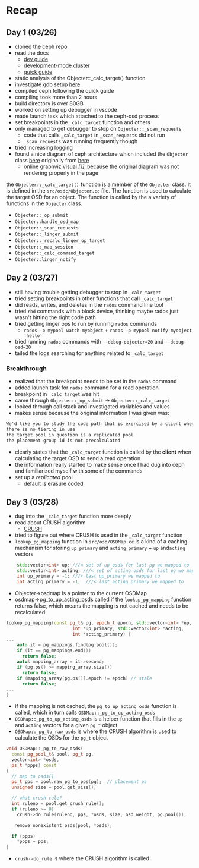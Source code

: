 # Recap

## Day 1 (03/26)

- cloned the ceph repo
- read the docs
  - [dev guide](https://docs.ceph.com/en/latest/dev/developer_guide/)
  - [development-mode cluster](https://docs.ceph.com/en/latest/dev/developer_guide/essentials/#development-mode-cluster)
  - [quick guide](https://docs.ceph.com/en/latest/dev/quick_guide/)
- static analysis of the Objecter::_calc_target() function
- investigate gdb setup [here](https://docs.ceph.com/en/latest/dev/developer_guide/debugging-gdb/)
- compiled ceph following the quick guide
- compiling took more than 2 hours
- build directory is over 80GB
- worked on setting up debugger in vscode
- made launch task which attached to the ceph-osd process
- set breakpoints in the `_calc_target` function and others
- only managed to get debugger to stop on `Objecter::_scan_requests`
  - code that calls `_calc_target` in `_scan_requests` did not run
  - `_scan_requests` was running frequently though
- tried increasing logging
- found a nice diagram of ceph architecture which included the `Objecter` class [here](diagram.md) originally from [here](https://docs.ceph.com/en/latest/dev/object-store/)
  - online graphviz visual *\[[1]\]*, because the original diagram was not rendering properly in the page

the `Objecter::_calc_target()` function is a member of the `Objecter` class. It is defined in the `src/osdc/Objecter.cc` file. The function is used to calculate the target OSD for an object. The function is called by the a variety of functions in the `Objecter` class.

- `Objecter::_op_submit`
- `Objecter::handle_osd_map`
- `Objecter::_scan_requests`
- `Objecter::_linger_submit`
- `Objecter::_recalc_linger_op_target`
- `Objecter::_map_session`
- `Objecter::_calc_command_target`
- `Objecter::linger_notify`

## Day 2 (03/27)

- still having trouble getting debugger to stop in `_calc_target`
- tried setting breakpoints in other functions that call `_calc_target`
- did reads, writes, and deletes in the `rados` command line tool
- tried `rbd` commands with a block device, thinking maybe rados just wasn't hitting the right code path
- tried getting linger ops to run by running `rados` commands
  - `rados -p mypool watch myobject` + `rados -p mypool notify myobject 'hello'`
- tried running `rados` commands with `--debug-objecter=20` and `--debug-osd=20`
- tailed the logs searching for anything related to `_calc_target`

### Breakthrough

- realized that the breakpoint needs to be set in the `rados` command
- added launch task for `rados` command for a read operation
- breakpoint in `_calc_target` was hit
- came through `Objecter::_op_submit` -> `Objecter::_calc_target`
- looked through call stack and investigated variables and values
- makes sense because the original information I was given was:

```txt
We'd like you to study the code path that is exercised by a client when calculating the target OSD to send a read operation. The Objecter::_calc_target(op_target_t *t, Connection *con, bool any_change) function is used for this and can be found in src/osdc/Objecter.cc. For this exercise, you can assume:
there is no tiering in use
the target pool in question is a replicated pool
the placement group id is not precalculated
```

- clearly states that the `_calc_target` function is called by the **client** when calculating the target OSD to send a read operation
- the information really started to make sense once I had dug into ceph and familiarized myself with some of the commands
- set up a *replicated* pool
  - default is erasure coded

## Day 3 (03/28)

- dug into the `_calc_target` function more deeply
- read about CRUSH algorithm
  - [CRUSH](https://docs.ceph.com/en/latest/architecture/#crush-introduction)
- tried to figure out where CRUSH is used in the `_calc_target` function
- `lookup_pg_mapping` function in `src/osd/OSDMap.cc` is a kind of a caching mechanism for storing `up_primary` and `acting_primary` + `up` and`acting` vectors

```cpp
    std::vector<int> up; ///< set of up osds for last pg we mapped to
    std::vector<int> acting; ///< set of acting osds for last pg we mapped to
    int up_primary = -1; ///< last up_primary we mapped to
    int acting_primary = -1;  ///< last acting_primary we mapped to
```

- Objecter->osdmap is a pointer to the current OSDMap
- osdmap->pg_to_up_acting_osds called if the `lookup_pg_mapping` function returns false, which means the mapping is not cached and needs to be recalculated

```cpp
lookup_pg_mapping(const pg_t& pg, epoch_t epoch, std::vector<int> *up,
                         int *up_primary, std::vector<int> *acting,
                         int *acting_primary) {
...
    auto it = pg_mappings.find(pg.pool());
    if (it == pg_mappings.end())
      return false;
    auto& mapping_array = it->second;
    if (pg.ps() >= mapping_array.size())
      return false;
    if (mapping_array[pg.ps()].epoch != epoch) // stale
      return false;
...
}
```

- if the mapping is not cached, the `pg_to_up_acting_osds` function is called, which in turn calls `OSDMap::_pg_to_up_acting_osds`
- `OSDMap::_pg_to_up_acting_osds` is a helper function that fills in the `up` and `acting` vectors for a given `pg_t` object
- `OSDMap::_pg_to_raw_osds` is where the CRUSH algorithm is used to calculate the OSDs for the `pg_t` object

```cpp
void OSDMap::_pg_to_raw_osds(
  const pg_pool_t& pool, pg_t pg,
  vector<int> *osds,
  ps_t *ppps) const
{
  // map to osds[]
  ps_t pps = pool.raw_pg_to_pps(pg);  // placement ps
  unsigned size = pool.get_size();

  // what crush rule?
  int ruleno = pool.get_crush_rule();
  if (ruleno >= 0)
    crush->do_rule(ruleno, pps, *osds, size, osd_weight, pg.pool());

  _remove_nonexistent_osds(pool, *osds);

  if (ppps)
    *ppps = pps;
}
```

- `crush->do_rule` is where the CRUSH algorithm is called

[1]: <https://dreampuf.github.io/GraphvizOnline/#%20%20%20digraph%20object_store%20%7B%0A%20%20%20%20size%3D%227%2C7%22%3B%0A%20%20%20%20node%20%5Bcolor%3Dlightblue2%2C%20style%3Dfilled%2C%20fontname%3D%22Serif%22%5D%3B%0A%0A%20%20%20%20%22testrados%22%20-%3E%20%22librados%22%0A%20%20%20%20%22testradospp%22%20-%3E%20%22librados%22%0A%0A%20%20%20%20%22rbd%22%20-%3E%20%22librados%22%0A%0A%20%20%20%20%22radostool%22%20-%3E%20%22librados%22%0A%0A%20%20%20%20%22radosgw-admin%22%20-%3E%20%22radosgw%22%0A%0A%20%20%20%20%22radosgw%22%20-%3E%20%22librados%22%0A%0A%20%20%20%20%22radosacl%22%20-%3E%20%22librados%22%0A%0A%20%20%20%20%22librados%22%20-%3E%20%22objecter%22%0A%0A%20%20%20%20%22ObjectCacher%22%20-%3E%20%22Filer%22%0A%0A%20%20%20%20%22dumpjournal%22%20-%3E%20%22Journaler%22%0A%0A%20%20%20%20%22Journaler%22%20-%3E%20%22Filer%22%0A%0A%20%20%20%20%22SyntheticClient%22%20-%3E%20%22Filer%22%0A%20%20%20%20%22SyntheticClient%22%20-%3E%20%22objecter%22%0A%0A%20%20%20%20%22Filer%22%20-%3E%20%22objecter%22%0A%0A%20%20%20%20%22objecter%22%20-%3E%20%22OSDMap%22%0A%0A%20%20%20%20%22ceph-osd%22%20-%3E%20%22PG%22%0A%20%20%20%20%22ceph-osd%22%20-%3E%20%22ObjectStore%22%0A%0A%20%20%20%20%22crushtool%22%20-%3E%20%22CrushWrapper%22%0A%0A%20%20%20%20%22OSDMap%22%20-%3E%20%22CrushWrapper%22%0A%0A%20%20%20%20%22OSDMapTool%22%20-%3E%20%22OSDMap%22%0A%0A%20%20%20%20%22PG%22%20-%3E%20%22PrimaryLogPG%22%0A%20%20%20%20%22PG%22%20-%3E%20%22ObjectStore%22%0A%20%20%20%20%22PG%22%20-%3E%20%22OSDMap%22%0A%0A%20%20%20%20%22PrimaryLogPG%22%20-%3E%20%22ObjectStore%22%0A%20%20%20%20%22PrimaryLogPG%22%20-%3E%20%22OSDMap%22%0A%0A%20%20%20%20%22ObjectStore%22%20-%3E%20%22BlueStore%22%0A%0A%20%20%20%20%22BlueStore%22%20-%3E%20%22rocksdb%22%0A%20%20%7D>
